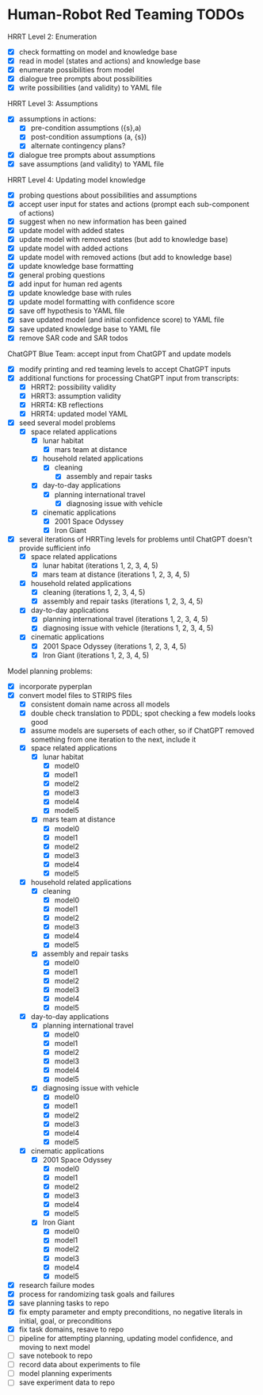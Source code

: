 # Human-Robot Red Teaming TODOs

HRRT Level 2: Enumeration
- [x] check formatting on model and knowledge base
- [x] read in model (states and actions) and knowledge base
- [x] enumerate possibilities from model
- [x] dialogue tree prompts about possibilities
- [x] write possibilities (and validity) to YAML file

HRRT Level 3: Assumptions
- [x] assumptions in actions:
	- [x] pre-condition assumptions ({s},a)
	- [x] post-condition assumptions (a, {s})
	- [x] alternate contingency plans?
- [x] dialogue tree prompts about assumptions
- [x] save assumptions (and validity) to YAML file

HRRT Level 4: Updating model knowledge
- [x] probing questions about possibilities and assumptions
- [x] accept user input for states and actions (prompt each sub-component of actions)
- [x] suggest when no new information has been gained
- [x] update model with added states
- [x] update model with removed states (but add to knowledge base)
- [x] update model with added actions
- [x] update model with removed actions (but add to knowledge base)
- [x] update knowledge base formatting
- [x] general probing questions
- [x] add input for human red agents
- [x] update knowledge base with rules
- [x] update model formatting with confidence score
- [x] save off hypothesis to YAML file
- [x] save updated model (and initial confidence score) to YAML file
- [x] save updated knowledge base to YAML file
- [x] remove SAR code and SAR todos

ChatGPT Blue Team: accept input from ChatGPT and update models
- [x] modify printing and red teaming levels to accept ChatGPT inputs
- [x] additional functions for processing ChatGPT input from transcripts:
	- [x] HRRT2: possibility validity
	- [x] HRRT3: assumption validity
	- [x] HRRT4: KB reflections
	- [x] HRRT4: updated model YAML
- [x] seed several model problems
  - [x] space related applications
	  - [x] lunar habitat
		- [x] mars team at distance
	- [x] household related applications
	  - [x] cleaning
		- [x] assembly and repair tasks
	- [x] day-to-day applications
	  - [x] planning international travel
		- [x] diagnosing issue with vehicle
	- [x] cinematic applications
		- [x] 2001 Space Odyssey
		- [x] Iron Giant
- [x] several iterations of HRRTing levels for problems until ChatGPT doesn't provide sufficient info
	- [x] space related applications
		- [x] lunar habitat (iterations 1, 2, 3, 4, 5)
		- [x] mars team at distance (iterations 1, 2, 3, 4, 5)
	- [x] household related applications
		- [x] cleaning (iterations 1, 2, 3, 4, 5)
		- [x] assembly and repair tasks (iterations 1, 2, 3, 4, 5)
	- [x] day-to-day applications
		- [x] planning international travel (iterations 1, 2, 3, 4, 5)
		- [x] diagnosing issue with vehicle (iterations 1, 2, 3, 4, 5)
	- [x] cinematic applications
		- [x] 2001 Space Odyssey (iterations 1, 2, 3, 4, 5)
		- [x] Iron Giant (iterations 1, 2, 3, 4, 5)

Model planning problems:
- [x] incorporate pyperplan
- [x] convert model files to STRIPS files
	- [x] consistent domain name across all models
	- [x] double check translation to PDDL; spot checking a few models looks good
	- [x] assume models are supersets of each other, so if ChatGPT removed something from one iteration to the next, include it
	- [x] space related applications
		- [x] lunar habitat
			- [x] model0
			- [x] model1
			- [x] model2
			- [x] model3
			- [x] model4
			- [x] model5
		- [x] mars team at distance
			- [x] model0
			- [x] model1
			- [x] model2
			- [x] model3
			- [x] model4
			- [x] model5
	- [x] household related applications
		- [x] cleaning
			- [x] model0
			- [x] model1
			- [x] model2
			- [x] model3
			- [x] model4
			- [x] model5
		- [x] assembly and repair tasks
			- [x] model0
			- [x] model1
			- [x] model2
			- [x] model3
			- [x] model4
			- [x] model5
	- [x] day-to-day applications
		- [x] planning international travel
			- [x] model0
			- [x] model1
			- [x] model2
			- [x] model3
			- [x] model4
			- [x] model5
		- [x] diagnosing issue with vehicle
			- [x] model0
			- [x] model1
			- [x] model2
			- [x] model3
			- [x] model4
			- [x] model5
	- [x] cinematic applications
		- [x] 2001 Space Odyssey
			- [x] model0
			- [x] model1
			- [x] model2
			- [x] model3
			- [x] model4
			- [x] model5
		- [x] Iron Giant
			- [x] model0
			- [x] model1
			- [x] model2
			- [x] model3
			- [x] model4
			- [x] model5
- [x] research failure modes
- [x] process for randomizing task goals and failures
- [x] save planning tasks to repo
- [x] fix empty parameter and empty preconditions, no negative literals in initial, goal, or preconditions
- [x] fix task domains, resave to repo
- [ ] pipeline for attempting planning, updating model confidence, and moving to next model
- [ ] save notebook to repo
- [ ] record data about experiments to file
- [ ] model planning experiments
- [ ] save experiment data to repo
